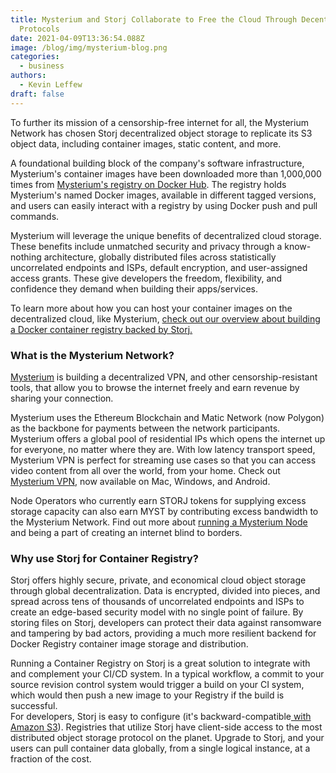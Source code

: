 ```yaml
---
title: Mysterium and Storj Collaborate to Free the Cloud Through Decentralized
  Protocols
date: 2021-04-09T13:36:54.088Z
image: /blog/img/mysterium-blog.png
categories:
  - business
authors:
  - Kevin Leffew
draft: false
---
```

To further its mission of a censorship-free internet for all, the Mysterium Network has chosen Storj decentralized object storage to replicate its S3 object data, including container images, static content, and more.

A foundational building block of the company's software infrastructure, Mysterium's container images have been downloaded more than 1,000,000 times from [Mysterium's registry on Docker Hub](https://hub.docker.com/u/mysteriumnetwork). The registry holds Mysterium's named Docker images, available in different tagged versions, and users can easily interact with a registry by using Docker push and pull commands.

Mysterium will leverage the unique benefits of decentralized cloud storage. These benefits include unmatched security and privacy through a know-nothing architecture, globally distributed files across statistically uncorrelated endpoints and ISPs, default encryption, and user-assigned access grants. These give developers the freedom, flexibility, and confidence they demand when building their apps/services.

To learn more about how you can host your container images on the decentralized cloud, like Mysterium, [check out our overview about building a Docker container registry backed by Storj.](https://storj.io/blog/2020/11/build-a-docker-container-registry-backed-by-the-decentralized-cloud/)

### What is the Mysterium Network?

[Mysterium](https://mysterium.network/) is building a decentralized VPN, and other censorship-resistant tools, that allow you to browse the internet freely and earn revenue by sharing your connection.

Mysterium uses the Ethereum Blockchain and Matic Network (now Polygon) as the backbone for payments between the network participants. Mysterium offers a global pool of residential IPs which opens the internet up for everyone, no matter where they are. With low latency transport speed, Mysterium VPN is perfect for streaming use cases so that you can access video content from all over the world, from your home. Check out [Mysterium VPN](https://mysterium.network/apps/), now available on Mac, Windows, and Android.

Node Operators who currently earn STORJ tokens for supplying excess storage capacity can also earn MYST by contributing excess bandwidth to the Mysterium Network. Find out more about [running a Mysterium Node](http://mysterium.network/node) and being a part of creating an internet blind to borders.

### Why use Storj for Container Registry?

Storj offers highly secure, private, and economical cloud object storage through global decentralization. Data is encrypted, divided into pieces, and spread across tens of thousands of uncorrelated endpoints and ISPs to create an edge-based security model with no single point of failure. By storing files on Storj, developers can protect their data against ransomware and tampering by bad actors, providing a much more resilient backend for Docker Registry container image storage and distribution.

Running a Container Registry on Storj is a great solution to integrate with and complement your CI/CD system. In a typical workflow, a commit to your source revision control system would trigger a build on your CI system, which would then push a new image to your Registry if the build is successful.\
For developers, Storj is easy to configure (it's backward-compatible[ with Amazon S3](https://documentation.tardigrade.io/getting-started/beta-gateway-mt)). Registries that utilize Storj have client-side access to the most distributed object storage protocol on the planet. Upgrade to Storj, and your users can pull container data globally, from a single logical instance, at a fraction of the cost.